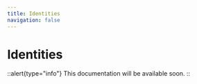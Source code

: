```yaml
---
title: Identities
navigation: false
---
```


# Identities

::alert{type="info"}
This documentation will be available soon.
::